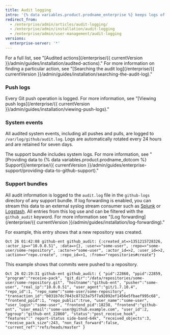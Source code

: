 ```yaml
---
title: Audit logging
intro: '{% data variables.product.prodname_enterprise %} keeps logs of audited user, organization, repository, and system events. Logs are useful for debugging and internal and external compliance.'
redirect_from:
  - /enterprise/admin/articles/audit-logging/
  - /enterprise/admin/installation/audit-logging
  - /enterprise/admin/user-management/audit-logging
versions:
  enterprise-server: '*'
---
```


For a full list, see "[Audited actions](/enterprise/{{ currentVersion }}/admin/guides/installation/audited-actions)." For more information on finding a particular action, see "[Searching the audit log](/enterprise/{{ currentVersion }}/admin/guides/installation/searching-the-audit-log)."

### Push logs

Every Git push operation is logged. For more information, see "[Viewing push logs](/enterprise/{{ currentVersion }}/admin/guides/installation/viewing-push-logs)."

### System events

All audited system events, including all pushes and pulls, are logged to `/var/log/github/audit.log`. Logs are automatically rotated every 24 hours and are retained for seven days.

The support bundle includes system logs. For more information, see "[Providing data to {% data variables.product.prodname_dotcom %} Support](/enterprise/{{ currentVersion }}/admin/guides/enterprise-support/providing-data-to-github-support)."

### Support bundles

All audit information is logged to the `audit.log` file in the `github-logs` directory of any support bundle. If log forwarding is enabled, you can stream this data to an external syslog stream consumer such as [Splunk](http://www.splunk.com/) or [Logstash](http://logstash.net/). All entries from this log use and can be filtered with the `github_audit` keyword. For more information see "[Log forwarding](/enterprise/{{ currentVersion }}/admin/guides/installation/log-forwarding)."

For example, this entry shows that a new repository was created.

```
Oct 26 01:42:08 github-ent github_audit: {:created_at=>1351215728326, :actor_ip=>"10.0.0.51", :data=>{}, :user=>"some-user", :repo=>"some-user/some-repository", :actor=>"some-user", :actor_id=>2, :user_id=>2, :action=>"repo.create", :repo_id=>1, :from=>"repositories#create"}
```

This example shows that commits were pushed to a repository.

```
Oct 26 02:19:31 github-ent github_audit: { "pid":22860, "ppid":22859, "program":"receive-pack", "git_dir":"/data/repositories/some-user/some-repository.git", "hostname":"github-ent", "pusher":"some-user", "real_ip":"10.0.0.51", "user_agent":"git/1.7.10.4", "repo_id":1, "repo_name":"some-user/some-repository", "transaction_id":"b031b7dc7043c87323a75f7a92092ef1456e5fbaef995c68", "frontend_ppid":1, "repo_public":true, "user_name":"some-user", "user_login":"some-user", "frontend_pid":18238, "frontend":"github-ent", "user_email":"some-user@github.example.com", "user_id":2, "pgroup":"github-ent_22860", "status":"post_receive_hook", "features":" report-status side-band-64k", "received_objects":3, "receive_pack_size":243, "non_fast_forward":false, "current_ref":"refs/heads/master" }
```
